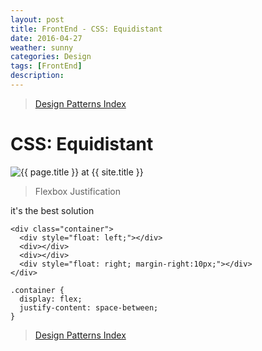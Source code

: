 ```yaml
---
layout: post
title: FrontEnd - CSS: Equidistant
date: 2016-04-27
weather: sunny
categories: Design 
tags: [FrontEnd]
description: 
---
```


> [Design Patterns Index](http://raysxysun.github.io/categories/#FrontEnd)

# CSS: Equidistant

<img src="{{ site.url }}/assets/img/2016-04-27-FrontEnd/equidistant.png" alt="{{ page.title }} at {{ site.title }}">

> Flexbox Justification

it's the best solution

	<div class="container">
	  <div style="float: left;"></div>
	  <div></div>
	  <div></div>
	  <div style="float: right; margin-right:10px;"></div>
	</div>​

	.container {
	  display: flex;
	  justify-content: space-between;
	}

> [Design Patterns Index](http://raysxysun.github.io/categories/#FrontEnd)
